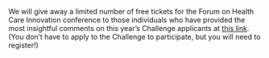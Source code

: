 We will give away a limited number of free tickets for the Forum on Health Care Innovation conference to those individuals who have provided the most insightful comments on this year’s Challenge applicants at <a href="{{gsheets.links.challenge-register-participate.url}}" target="_blank">this link</a>. (You don’t have to apply to the Challenge to participate, but you will need to register!)
